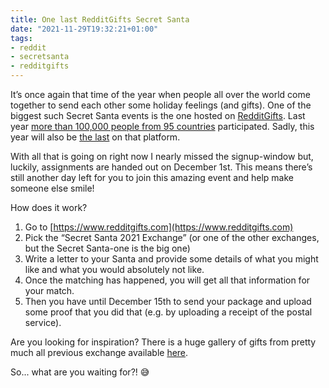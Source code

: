 ```yaml
---
title: One last RedditGifts Secret Santa
date: "2021-11-29T19:32:21+01:00"
tags:
- reddit
- secretsanta
- redditgifts
---
```


It’s once again that time of the year when people all over the world come together to send each other some holiday feelings (and gifts). One of the biggest such Secret Santa events is the one hosted on [RedditGifts](https://www.redditgifts.com). Last year [more than 100,000 people from 95 countries](http://www.redditgifts.com/exchanges/) participated. Sadly, this year will also be [the last](https://zerokspot.com/weblog/2021/06/10/the-end-of-redditgifts/) on that platform.

With all that is going on right now I nearly missed the signup-window but, luckily, assignments are handed out on December 1st. This means there’s still another day left for you to join this amazing event and help make someone else smile!

How does it work?

1. Go to [https://www.redditgifts.com](https://www.redditgifts.com)
2. Pick the “Secret Santa 2021 Exchange” (or one of the other exchanges, but the Secret Santa-one is the big one)
3. Write a letter to your Santa and provide some details of what you might like and what you would absolutely not like.
4. Once the matching has happened, you will get all that information for your match.
5. Then you have until December 15th to send your package and upload some proof that you did that (e.g. by uploading a receipt of the postal service).

Are you looking for inspiration? There is a huge gallery of gifts from pretty much all previous exchange available [here](https://www.redditgifts.com/gallery/#/).

So... what are you waiting for?! 😅
